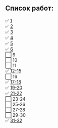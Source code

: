 ## Список работ:
:white_check_mark: [1](https://github.com/Zyablikitsme/Java_practice/tree/master/src/ru/mirea/java/practice1)    
:white_check_mark: [2](https://github.com/Zyablikitsme/Java_practice/tree/master/src/ru/mirea/java/practice2)    
:white_check_mark: [3](https://github.com/Zyablikitsme/Java_practice/tree/master/src/ru/mirea/java/practice3)    
:white_check_mark: [4](https://github.com/Zyablikitsme/Java_practice_4pr_JavaFX)    
:white_check_mark: [5](https://github.com/Zyablikitsme/Java_practice/tree/master/src/ru/mirea/java/practice5)    
:white_check_mark: [6](https://github.com/Zyablikitsme/Java_practice/tree/master/src/ru/mirea/java/practice6)    
⬜ 9    
⬜ 10    
⬜ 11    
:white_check_mark: [12-15](https://github.com/Zyablikitsme/Java_practice/tree/master/src/ru/mirea/java/practice12_15)    
⬜ 16    
:white_check_mark: [17-18](https://github.com/Zyablikitsme/Java_practice/tree/master/src/ru/mirea/java/practice17_18)    
:white_check_mark: [19-20](https://github.com/Zyablikitsme/Java_practice/tree/master/src/ru/mirea/java/practice19_20)    
:white_check_mark: [21-22](https://github.com/Zyablikitsme/Java_practice/tree/master/src/ru/mirea/java/practice21_22)    
⬜ 23-24    
⬜ 25-26    
⬜ 27-28    
⬜ 29-30    
:white_check_mark: [31-32](https://github.com/Zyablikitsme/Java_practice_31_32pr_Spring)
